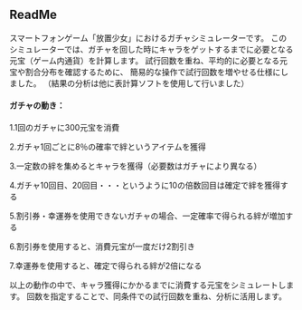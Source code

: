 ## ReadMe

スマートフォンゲーム「放置少女」におけるガチャシミュレーターです。
このシミュレーターでは、ガチャを回した時にキャラをゲットするまでに必要となる
元宝（ゲーム内通貨）を計算します。
試行回数を重ね、平均的に必要となる元宝や割合分布を確認するために、
簡易的な操作で試行回数を増やせる仕様にしました。
（結果の分析は他に表計算ソフトを使用して行いました）

#### ガチャの動き：

1.1回のガチャに300元宝を消費

2.ガチャ1回ごとに8％の確率で絆というアイテムを獲得

3.一定数の絆を集めるとキャラを獲得（必要数はガチャにより異なる）

4.ガチャ10回目、20回目・・・というように10の倍数回目は確定で絆を獲得する

5.割引券・幸運券を使用できないガチャの場合、一定確率で得られる絆が増加する

6.割引券を使用すると、消費元宝が一度だけ2割引き

7.幸運券を使用すると、確定で得られる絆が2倍になる

以上の動作の中で、キャラ獲得にかかるまでに消費する元宝をシミュレートします。
回数を指定することで、同条件での試行回数を重ね、分析に活用します。
